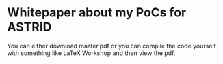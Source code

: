 # Whitepaper about my PoCs for ASTRID

You can either download master.pdf or you can compile the code yourself with something like LaTeX Workshop and then view the pdf.
